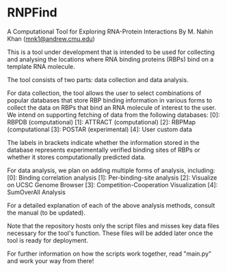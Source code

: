# RNPFind
A Computational Tool for Exploring RNA-Protein Interactions
By M. Nahin Khan (mnk1@andrew.cmu.edu)


This is a tool under development that is intended to be used for collecting and analysing the locations where RNA binding proteins (RBPs) bind on a template RNA molecule.

The tool consists of two parts: data collection and data analysis.

For data collection, the tool allows the user to select combinations of popular databases that store RBP binding information in various forms to collect the data on RBPs that bind an RNA molecule of interest to the user.
We intend on supporting fetching of data from the following databases:
  [0]: RBPDB (computational)
  [1]: ATTRACT (computational)
  [2]: RBPMap (computational
  [3]: POSTAR (experimental)
  [4]: User custom data

The labels in brackets indicate whether the information stored in the database represents experimentally verified binding sites of RBPs or whether it stores computationally predicted data.

For data analysis, we plan on adding multiple forms of analysis, including:
  [0]: Binding correlation analysis
  [1]: Per-binding-site analysis
  [2]: Visualize on UCSC Genome Browser
  [3]: Competition-Cooperation Visualization
  [4]: SumOverAll Analysis
  
  
 For a detailed explanation of each of the above analysis methods, consult the manual (to be updated).
 
 
 Note that the repository hosts only the script files and misses key data files necessary for the tool's function. These files will be added later once the tool is ready for deployment.
 
 For further information on how the scripts work together, read "main.py" and work your way from there!
